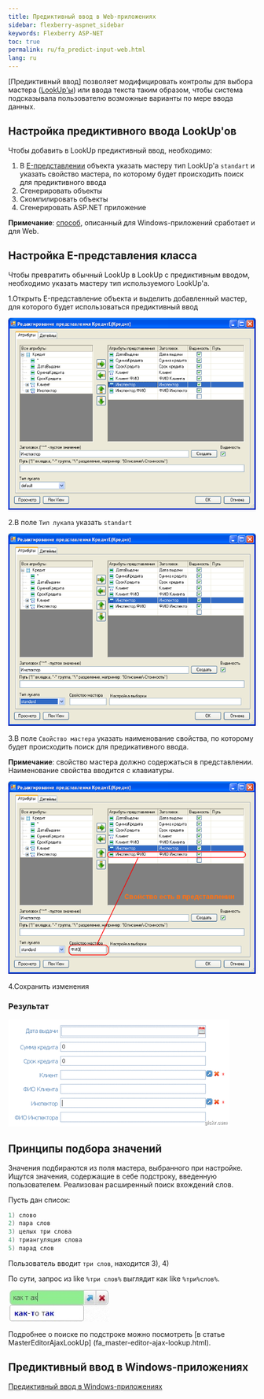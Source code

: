 ```yaml
---
title: Предиктивный ввод в Web-приложениях
sidebar: flexberry-aspnet_sidebar
keywords: Flexberry ASP-NET
toc: true
permalink: ru/fa_predict-input-web.html
lang: ru
---
```


[Предиктивный ввод] позволяет модифицировать контролы для выбора мастера ([LookUp'ы](fa_lookup-overview.html)) или ввода текста таким образом, чтобы система подсказывала пользователю возможные варианты по мере ввода данных.

## Настройка предиктивного ввода LookUp'ов

Чтобы добавить в LookUp предиктивный ввод, необходимо:

1. В [E-представлении](e-view.html) объекта указать мастеру тип LookUp'a `standart` и указать свойство мастера, по которому будет происходить поиск для предиктивного ввода
2. Сгенерировать объекты
3. Скомпилировать объекты
4. Сгенерировать ASP.NET приложение

__Примечание__: [способ](fw_predict-input.html), описанный для Windows-приложений сработает и для Web.

## Настройка E-представления класса

Чтобы превратить обычный LookUp в LookUp с предиктивным вводом, необходимо указать мастеру тип используемого LookUp'a.

1.Открыть E-представление объекта и выделить добавленный мастер, для которого будет использоваться предиктивный ввод

![](/images/pages/products/flexberry-aspnet/controls/lookup/select-master-web.png)

2.В поле `Тип лукапа` указать `standart`

![](/images/pages/products/flexberry-aspnet/controls/lookup/select-type-web.png)

3.В поле `Свойство мастера` указать наименование свойства, по которому будет происходить поиск для предикативного ввода.

__Примечание__: свойство мастера должно содержаться в представлении. Наименование свойства вводится с клавиатуры.

![](/images/pages/products/flexberry-aspnet/controls/lookup/select-property-web.png)

4.Сохранить изменения

### Результат

![](/images/pages/products/flexberry-aspnet/controls/lookup/predict-lookup-web.gif)

## Принципы подбора значений

Значения подбираются из поля мастера, выбранного при настройке. Ищутся значения, содержащие в себе подстроку, введенную пользователем. Реализован расширенный поиск вхождений слов.

Пусть дан список:

```csharp
1) слово
2) пара слов
3) целых три слова
4) триангуляция слова
5) парад слов
```

Пользователь вводит `три слов`, находится 3), 4)

По сути, запрос из like `%три слов%` выглядит как like `%три%слов%`.

![](/images/pages/products/flexberry-aspnet/controls/lookup/predict.png)

Подробнее о поиске по подстроке можно посмотреть [в статье MasterEditorAjaxLookUp] (fa_master-editor-ajax-lookup.html).

## Предиктивный ввод в Windows-приложениях

[Предиктивный ввод в Windows-приложениях](fw_predict-input.html)
